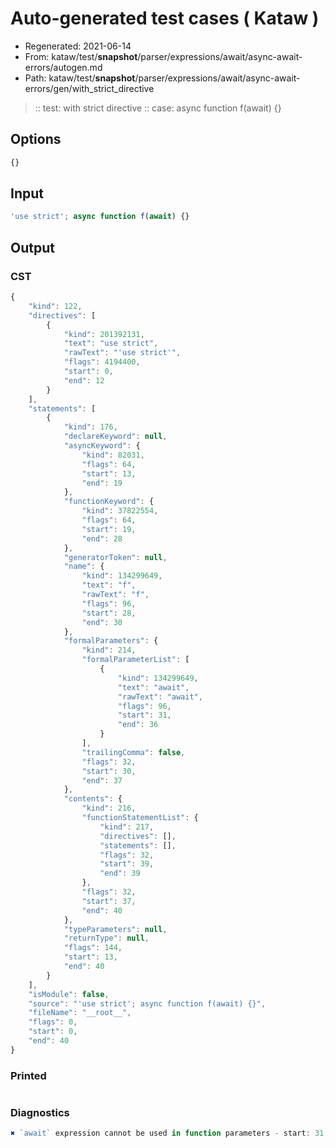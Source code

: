 # Auto-generated test cases ( Kataw )
- Regenerated: 2021-06-14
- From: kataw/test/__snapshot__/parser/expressions/await/async-await-errors/autogen.md
- Path: kataw/test/__snapshot__/parser/expressions/await/async-await-errors/gen/with_strict_directive
> :: test: with strict directive
> :: case: async function f(await) {}
## Options

`````js
{}
`````
## Input

`````js
'use strict'; async function f(await) {}
`````
## Output

### CST

```javascript
{
    "kind": 122,
    "directives": [
        {
            "kind": 201392131,
            "text": "use strict",
            "rawText": "'use strict'",
            "flags": 4194400,
            "start": 0,
            "end": 12
        }
    ],
    "statements": [
        {
            "kind": 176,
            "declareKeyword": null,
            "asyncKeyword": {
                "kind": 82031,
                "flags": 64,
                "start": 13,
                "end": 19
            },
            "functionKeyword": {
                "kind": 37822554,
                "flags": 64,
                "start": 19,
                "end": 28
            },
            "generatorToken": null,
            "name": {
                "kind": 134299649,
                "text": "f",
                "rawText": "f",
                "flags": 96,
                "start": 28,
                "end": 30
            },
            "formalParameters": {
                "kind": 214,
                "formalParameterList": [
                    {
                        "kind": 134299649,
                        "text": "await",
                        "rawText": "await",
                        "flags": 96,
                        "start": 31,
                        "end": 36
                    }
                ],
                "trailingComma": false,
                "flags": 32,
                "start": 30,
                "end": 37
            },
            "contents": {
                "kind": 216,
                "functionStatementList": {
                    "kind": 217,
                    "directives": [],
                    "statements": [],
                    "flags": 32,
                    "start": 39,
                    "end": 39
                },
                "flags": 32,
                "start": 37,
                "end": 40
            },
            "typeParameters": null,
            "returnType": null,
            "flags": 144,
            "start": 13,
            "end": 40
        }
    ],
    "isModule": false,
    "source": "'use strict'; async function f(await) {}",
    "fileName": "__root__",
    "flags": 0,
    "start": 0,
    "end": 40
}
```

### Printed

```javascript

```

### Diagnostics

```javascript
✖ `await` expression cannot be used in function parameters - start: 31, end: 36

```

